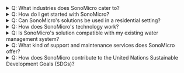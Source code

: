 <details>
 <summary>Q: What industries does SonoMicro cater to?</summary>
 <div class="answer">
    SonoMicro caters to a wide range of industries, including manufacturing, agriculture, commercial buildings, hospitality, and any other sector where water management plays a crucial role. Our solutions are designed to help organizations meet their sustainability goals and optimize their water usage. In addition, our technology provides actionable insights that can be used to comply with ESG reporting standards, such as the EU's CSRD reporting directive. With SonoMicro's solutions, organizations can contribute to a greener future while meeting their sustainability goals and regulatory obligations.
 </div>
</details>


<details>
 <summary>Q: How do I get started with SonoMicro?</summary>
  <div class="answer">
  To get started with SonoMicro, simply contact us through our website. Our experts will assess your current water usage patterns and infrastructure, providing tailored recommendations for maximizing efficiency and minimizing waste. We will then work with you to seamlessly integrate our non-invasive sub-metering hardware and user-friendly digital platform into your existing systems.
  </div>
</details>


<details>
 <summary>Q: Can SonoMicro's solutions be used in a residential setting?</summary>
  <div class="answer">
  While SonoMicro primarily focuses on European companies subject to the EU Corporate Sustainability Reporting Directive (CSRD), our solutions can be adapted to residential settings. Our flexible licensing model ensures that our advanced hardware and software solutions are accessible to organizations and individuals of all sizes, fostering a greener future for all.
  </div>
</details>


<details>
 <summary>Q: How does SonoMicro's technology work? </summary>
  <div class="answer">
  SonoMicro's non-invasive water flow measurement technology utilizes state-of-the-art sub-metering hardware and digital solutions to collect raw water flow data. This data is then processed and analyzed using our software suite, which delivers actionable insights for optimizing water usage and reducing waste. Our system eliminates the need for system downtime, plumbing alterations, or electrical work, and leverages existing cellular infrastructure for data transmission at no extra cost.
 </div>
</details>


<details>
  <summary>Q: Is SonoMicro's solution compatible with my existing water management system?</summary>
   <div class="answer">
   SonoMicro's solutions are designed to integrate seamlessly with your existing water management systems, through our accessible APIs. In addition, our OEM service can assist in seamlessly transferring meter readings into your own, or any other third-party water management system. Our non-invasive sub-metering hardware requires minimal modifications to your infrastructure, ensuring a smooth transition to smarter, more sustainable water management practices without the need for downtime or additional engineering infrastructure.
 </div>
</details>


<details>
 <summary>Q: What kind of support and maintenance services does SonoMicro offer?</summary>
  <div class="answer">
  SonoMicro offers ongoing support and maintenance services for our clients. Our dedicated team will assist you with any questions or concerns you may have and provide access to valuable insights and reports that help you track progress and make informed decisions for continuous improvement. We also take full ownership and responsibility for ensuring the quality of data throughout the service life of our technology. With our commitment to helping you achieve your water management goals and contribute to a greener future, you can rely on SonoMicro for comprehensive support and maintenance services.
  </div>
</details>


<details>
 <summary>Q: How does SonoMicro contribute to the United Nations Sustainable Development Goals (SDGs)?</summary>
  <div class="answer">
  SonoMicro aligns its mission and operations with key United Nations Sustainable Development Goals (SDGs), including SDG 6: Clean Water and Sanitation, SDG 9: Industry, Innovation, and Infrastructure, and SDG 12: Responsible Consumption and Production. Our focus on efficient water management practices supports these goals and demonstrates our dedication to creating a more sustainable and environmentally responsible future for all.
  </div>
</details>



<style>
  .answer {
    margin-left: 40px; /* adjust this value to change the indentation */
    margin-top: 20px;
  margin-bottom: 20px;
  }
</style>